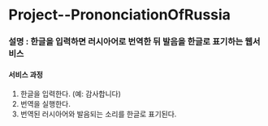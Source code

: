 # Project--PrononciationOfRussia

### 설명 : 한글을 입력하면 러시아어로 번역한 뒤 발음을 한글로 표기하는 웹서비스

#### 서비스 과정
1. 한글을 입력한다. (예: 감사합니다)
2. 번역을 실행한다.
3. 번역된 러시아어와 발음되는 소리를 한글로 표기된다.
